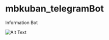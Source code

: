 # mbkuban_telegramBot
Information Bot

![Alt Text](https://media.giphy.com/media/m95M3tMG71k5iZPAyG/giphy.gif)
